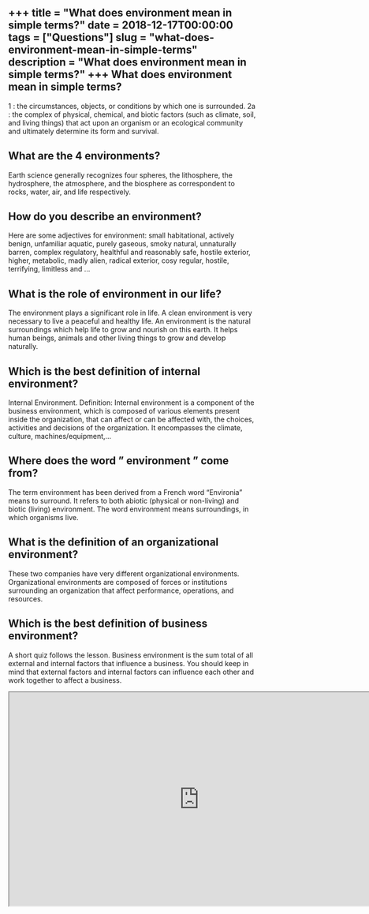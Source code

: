 +++
title = "What does environment mean in simple terms?"
date = 2018-12-17T00:00:00
tags = ["Questions"]
slug = "what-does-environment-mean-in-simple-terms"
description = "What does environment mean in simple terms?"
+++
What does environment mean in simple terms?
-------------------------------------------

1 : the circumstances, objects, or conditions by which one is surrounded. 2a : the complex of physical, chemical, and biotic factors (such as climate, soil, and living things) that act upon an organism or an ecological community and ultimately determine its form and survival.

What are the 4 environments?
----------------------------

Earth science generally recognizes four spheres, the lithosphere, the hydrosphere, the atmosphere, and the biosphere as correspondent to rocks, water, air, and life respectively.

How do you describe an environment?
-----------------------------------

Here are some adjectives for environment: small habitational, actively benign, unfamiliar aquatic, purely gaseous, smoky natural, unnaturally barren, complex regulatory, healthful and reasonably safe, hostile exterior, higher, metabolic, madly alien, radical exterior, cosy regular, hostile, terrifying, limitless and …

What is the role of environment in our life?
--------------------------------------------

The environment plays a significant role in life. A clean environment is very necessary to live a peaceful and healthy life. An environment is the natural surroundings which help life to grow and nourish on this earth. It helps human beings, animals and other living things to grow and develop naturally.

Which is the best definition of internal environment?
-----------------------------------------------------

Internal Environment. Definition: Internal environment is a component of the business environment, which is composed of various elements present inside the organization, that can affect or can be affected with, the choices, activities and decisions of the organization. It encompasses the climate, culture, machines/equipment,…

Where does the word ” environment ” come from?
----------------------------------------------

The term environment has been derived from a French word “Environia” means to surround. It refers to both abiotic (physical or non-living) and biotic (living) environment. The word environment means surroundings, in which organisms live.

What is the definition of an organizational environment?
--------------------------------------------------------

These two companies have very different organizational environments. Organizational environments are composed of forces or institutions surrounding an organization that affect performance, operations, and resources.

Which is the best definition of business environment?
-----------------------------------------------------

A short quiz follows the lesson. Business environment is the sum total of all external and internal factors that influence a business. You should keep in mind that external factors and internal factors can influence each other and work together to affect a business.

<iframe allow="accelerometer; autoplay; clipboard-write; encrypted-media; gyroscope; picture-in-picture" allowfullscreen="" class="__youtube_prefs__  epyt-is-override  no-lazyload" data-no-lazy="1" data-origheight="433" data-origwidth="770" data-skipgform_ajax_framebjll="" height="433" id="_ytid_35106" loading="lazy" src="https://www.youtube.com/embed/1bpf_sHebLI?enablejsapi=1&autoplay=0&cc_load_policy=0&cc_lang_pref=&iv_load_policy=1&loop=0&modestbranding=0&rel=1&fs=1&playsinline=0&autohide=2&theme=dark&color=red&controls=1&" title="YouTube player" width="770"></iframe>